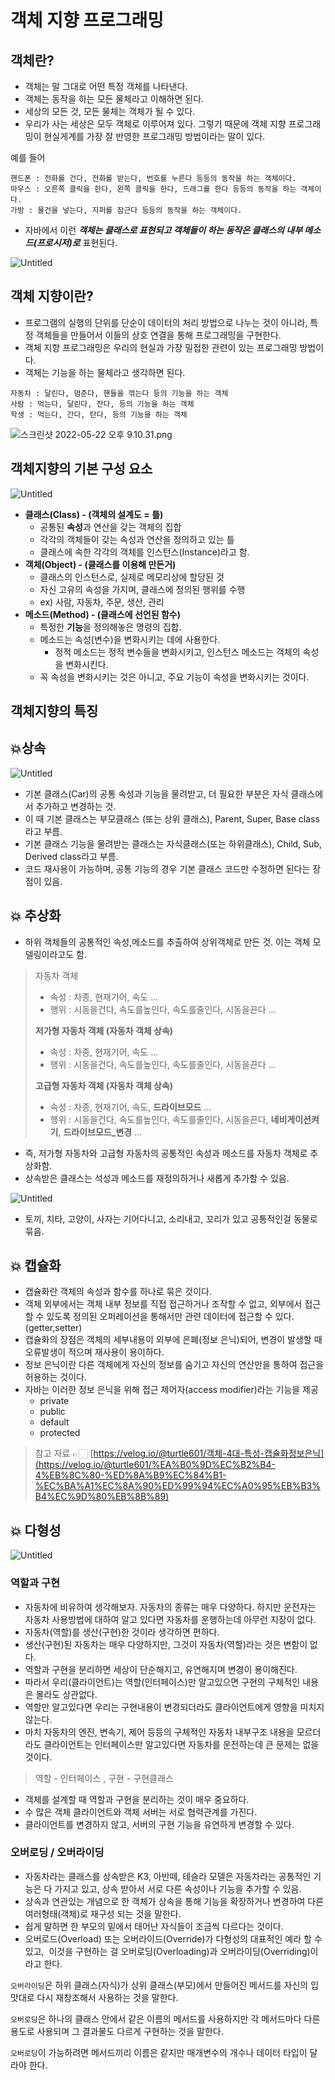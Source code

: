 # 객체 지향 프로그래밍

## 객체란?

- 객체는 말 그대로 어떤 특정 객체를 나타낸다.
- 객체는 동작을 하는 모든 물체라고 이해하면 된다.
- 세상의 모든 것, 모든 물체는 객체가 될 수 있다.
- 우리가 사는 세상은 모두 객체로 이루어져 있다. 그렇기 때문에 객체 지향 프로그래밍이 현실게계를 가장 
잘 반영한 프로그래밍 방법이라는 말이 있다.

예를 들어

```
핸드폰 : 전화를 건다, 전화를 받는다, 번호를 누른다 등등의 동작을 하는 객체이다.
마우스 : 오른쪽 클릭을 한다, 왼쪽 클릭을 한다, 드래그를 한다 등등의 동작을 하는 객체이다.
가방 : 물건을 넣는다, 지퍼를 잠근다 등등의 동작을 하는 객체이다.
```

- 자바에서 이런 ***객체는 클래스로 표현되고 객체들이 하는 동작은 클래스의 내부 메소드(프로시저)로*** 표현된다.

![Untitled](https://s3.us-west-2.amazonaws.com/secure.notion-static.com/8e2f2d22-687d-4a66-9ed2-a22f13493b75/Untitled.png?X-Amz-Algorithm=AWS4-HMAC-SHA256&X-Amz-Content-Sha256=UNSIGNED-PAYLOAD&X-Amz-Credential=AKIAT73L2G45EIPT3X45%2F20220702%2Fus-west-2%2Fs3%2Faws4_request&X-Amz-Date=20220702T072207Z&X-Amz-Expires=86400&X-Amz-Signature=374e7c16ccd258ebc2cdddc2fb8c8f9a1d639cdbe93dab7bb5712630862f5043&X-Amz-SignedHeaders=host&response-content-disposition=filename%20%3D%22Untitled.png%22&x-id=GetObject)

## 객체 지향이란?

- 프로그램의 실행의 단위를 단순이 데이터의 처리 방법으로 나누는 것이 아니라, 특정 객체들을 만들어서 이들의 상호 연결을 통해 프로그래밍을 구현한다.
- 객체 지향 프로그래밍은 우리의 현실과 가장 밀접한 관련이 있는 프로그래밍 방법이다.
- 객체는 기능을 하는 물체라고 생각하면 된다.

```
자동차 : 달린다, 멈춘다, 핸들을 꺾는다 등의 기능을 하는 객체
사람 : 먹는다, 달린다, 잔다, 등의 기능을 하는 객체
학생 : 먹는다, 간다, 탄다, 등의 기능을 하는 객체
```

![스크린샷 2022-05-22 오후 9.10.31.png](https://s3.us-west-2.amazonaws.com/secure.notion-static.com/d3634440-a948-41e9-af61-543c7b75a992/%E1%84%89%E1%85%B3%E1%84%8F%E1%85%B3%E1%84%85%E1%85%B5%E1%86%AB%E1%84%89%E1%85%A3%E1%86%BA_2022-05-22_%E1%84%8B%E1%85%A9%E1%84%92%E1%85%AE_9.10.31.png?X-Amz-Algorithm=AWS4-HMAC-SHA256&X-Amz-Content-Sha256=UNSIGNED-PAYLOAD&X-Amz-Credential=AKIAT73L2G45EIPT3X45%2F20220706%2Fus-west-2%2Fs3%2Faws4_request&X-Amz-Date=20220706T102023Z&X-Amz-Expires=86400&X-Amz-Signature=896b61ac42166e64e67b09644a224520230812ae179fba8e4ca6c2794536d074&X-Amz-SignedHeaders=host&response-content-disposition=filename%20%3D%22%25E1%2584%2589%25E1%2585%25B3%25E1%2584%258F%25E1%2585%25B3%25E1%2584%2585%25E1%2585%25B5%25E1%2586%25AB%25E1%2584%2589%25E1%2585%25A3%25E1%2586%25BA%25202022-05-22%2520%25E1%2584%258B%25E1%2585%25A9%25E1%2584%2592%25E1%2585%25AE%25209.10.31.png%22&x-id=GetObject)

## 객체지향의 기본 구성 요소

![Untitled](https://s3.us-west-2.amazonaws.com/secure.notion-static.com/07b284d4-326f-4dbc-a083-3b69016ead71/Untitled.png?X-Amz-Algorithm=AWS4-HMAC-SHA256&X-Amz-Content-Sha256=UNSIGNED-PAYLOAD&X-Amz-Credential=AKIAT73L2G45EIPT3X45%2F20220702%2Fus-west-2%2Fs3%2Faws4_request&X-Amz-Date=20220702T072300Z&X-Amz-Expires=86400&X-Amz-Signature=3d31ae06cbd5b0cd5fabf25683a608d8af79a8ed6ea775a96b87cffd87e99e85&X-Amz-SignedHeaders=host&response-content-disposition=filename%20%3D%22Untitled.png%22&x-id=GetObject)

- **클래스(Class) - (객체의 설계도 = 틀)**
    - 공통된 **속성**과 연산을 갖는 객체의 집합
    - 각각의 객체들이 갖는 속성과 연산을 정의하고 있는 틀
    - 클래스에 속한 각각의 객체를 인스턴스(Instance)라고 함.
- **객체(Object) - (클래스를 이용해 만든거)**
    - 클래스의 인스턴스로, 실제로 메모리상에 할당된 것
    - 자신 고유의 속성을 가지며, 클래스에 정의된 행위를 수행
    - ex) 사람, 자동차, 주문, 생산, 관리
- **메소드(Method) - (클래스에 선언된 함수)**
    - 특정한 **기능**을 정의해놓은 명령의 집합.
    - 메소드는 속성(변수)을 변화시키는 데에 사용한다.
        - 정적 메소드는 정적 변수들을 변화시키고, 인스턴스 메소드는 객체의 속성을 변화시킨다.
    - 꼭 속성을 변화시키는 것은 아니고, 주요 기능이 속성을 변화시키는 것이다.

## 객체지향의 특징

## 💥상속

![Untitled](https://s3.us-west-2.amazonaws.com/secure.notion-static.com/5607a924-70b6-42ae-b46d-a8ad43ef8cea/Untitled.png?X-Amz-Algorithm=AWS4-HMAC-SHA256&X-Amz-Content-Sha256=UNSIGNED-PAYLOAD&X-Amz-Credential=AKIAT73L2G45EIPT3X45%2F20220702%2Fus-west-2%2Fs3%2Faws4_request&X-Amz-Date=20220702T072314Z&X-Amz-Expires=86400&X-Amz-Signature=71329af1307c237d5bf0f51e0dd89aa8faa6d2dd31d74bcd3c86a7b6229bc329&X-Amz-SignedHeaders=host&response-content-disposition=filename%20%3D%22Untitled.png%22&x-id=GetObject)

- 기본 클래스(Car)의 공통 속성과 기능을 물려받고, 더 필요한 부분은 자식 클래스에서 추가하고 변경하는 것.
- 이 때 기본 클래스는 부모클래스 (또는 상위 클래스), Parent, Super, Base class 라고 부름.
- 기본 클래스 기능을 물려받는 클래스는 자식클래스(또는 하위클래스), Child, Sub, Derived class라고 부름.
- 코드 재사용이 가능하며, 공통 기능의 경우 기본 클래스 코드만 수정하면 된다는 장점이 있음.

## 💥 추상화

- 하위 객체들의 공통적인 속성,메소드를 추출하여 상위객체로 만든 것. 이는 객체 모델링이라고도 함.

> 자동차 객체
> 
> - 속성 : 차종, 현재기어, 속도 ...
> - 행위 : 시동을건다, 속도를높인다, 속도를줄인다, 시동을끈다 ...
> 
> **저가형 자동차 객체 (자동차 객체 상속)**
> 
> - 속성 : 차종, 현재기어, 속도 ...
> - 행위 : 시동을건다, 속도를높인다, 속도를줄인다, 시동을끈다 ...
> 
> **고급형 자동차 객체 (자동차 객체 상속)**
> 
> - 속성 : 차종, 현재기어, 속도, **드라이브모드** ...
> - 행위 : 시동을건다, 속도를높인다, 속도를줄인다, 시동을끈다, **네비게이션켜기**, **드라이브모드_변경** ...
- 즉, 저가형 자동차와 고급형 자동차의 공통적인 속성과 메소드를 자동차 객체로 추상화함.
- 상속받은 클래스는 석성과 메소드를 재정의하거나 새롭게 추가할 수 있음.

![Untitled](https://s3.us-west-2.amazonaws.com/secure.notion-static.com/0e2dbf02-2e5f-46f0-ba06-07aa890af9ff/Untitled.png?X-Amz-Algorithm=AWS4-HMAC-SHA256&X-Amz-Content-Sha256=UNSIGNED-PAYLOAD&X-Amz-Credential=AKIAT73L2G45EIPT3X45%2F20220702%2Fus-west-2%2Fs3%2Faws4_request&X-Amz-Date=20220702T072339Z&X-Amz-Expires=86400&X-Amz-Signature=14760f491b4fe1b04e77e6111eeced1b43ed834774bd78470452f7c43e71a20c&X-Amz-SignedHeaders=host&response-content-disposition=filename%20%3D%22Untitled.png%22&x-id=GetObject)

- 토끼, 치타, 고양이, 사자는 기어다니고, 소리내고, 꼬리가 있고 공통적인걸 동물로 묶음.

## 💥 캡슐화

- 캡슐화란 객체의 속성과 함수를 하나로 묶은 것이다.
- 객체 외부에서는 객체 내부 정보를 직접 접근하거나 조작할 수 없고, 외부에서 접근할 수 있도록 정의된 오퍼레이션을 통해서만 관련 데이터에 접근할 수 있다. (getter,setter)
- 캡슐화의 장점은 객체의 세부내용이 외부에 은폐(정보 은닉)되어, 변경이 발생할 때 오류발생이 적으며 재사용이 용이하다.
- 정보 은닉이란  다른 객체에게 자신의 정보를 숨기고 자신의 연산만을 통하여 접근을 허용하는 것이다.
- 자바는 이러한 정보 은닉을 위해 접근 제어자(access modifier)라는 기능을 제공
    - private
    - public
    - default
    - protected

> 참고 자료 👉🏻 [https://velog.io/@turtle601/객체-4대-특성-캡슐화정보은닉](https://velog.io/@turtle601/%EA%B0%9D%EC%B2%B4-4%EB%8C%80-%ED%8A%B9%EC%84%B1-%EC%BA%A1%EC%8A%90%ED%99%94%EC%A0%95%EB%B3%B4%EC%9D%80%EB%8B%89)
> 

## 💥 다형성

![Untitled](https://s3.us-west-2.amazonaws.com/secure.notion-static.com/df28789f-1255-4daa-9176-16b19688e7bd/Untitled.png?X-Amz-Algorithm=AWS4-HMAC-SHA256&X-Amz-Content-Sha256=UNSIGNED-PAYLOAD&X-Amz-Credential=AKIAT73L2G45EIPT3X45%2F20220702%2Fus-west-2%2Fs3%2Faws4_request&X-Amz-Date=20220702T072355Z&X-Amz-Expires=86400&X-Amz-Signature=21adf7908e08ff033784589b71d1767cd3359089ca99b5b27bceb404217b9bdc&X-Amz-SignedHeaders=host&response-content-disposition=filename%20%3D%22Untitled.png%22&x-id=GetObject)

### 역할과 구현

- 자동차에 비유하여 생각해보자. 자동차의 종류는 매우 다양하다. 하지만 운전자는 자동차 사용방법에 대하여 알고 있다면 자동차를 운행하는데 아무런 지장이 없다.
- 자동차(역할)를 생산(구현)한 것이라 생각하면 편하다.
- 생산(구현)된 자동차는 매우 다양하지만, 그것이 자동차(역할)라는 것은 변함이 없다.
- 역할과 구현을 분리하면 세상이 단순해지고, 유연해지며 변경이 용이해진다.
- 따라서 우리(클라이언트)는 역할(인터페이스)만 알고있으면 구현의 구체적인 내용은 몰라도 상관없다.
- 역할만 알고있다면 우리는 구현내용이 변경되더라도 클라이언트에게 영향을 미치지 않는다.
- 마치 자동차의 엔진, 변속기, 제어 등등의 구체적인 자동차 내부구조 내용을 모르더라도 클라이언트는 인터페이스만 알고있다면 자동차를 운전하는데 큰 문제는 없을 것이다.

> 역할 - 인터페이스 , 구현 - 구현클래스


- 객체를 설계할 때 역할과 구현을 분리하는 것이 매우 중요하다.
- 수 많은 객체 클라이언트와 객체 서버는 서로 협력관계를 가진다.
- 클라이언트를 변경하지 않고, 서버의 구현 기능을 유연하게 변경할 수 있다.

### 오버로딩 / 오버라이딩

- 자동차라는 클래스를 상속받은 K3, 아반떼, 테슬라 모델은 자동차라는 공통적인 기능은 다 가지고 있고,
상속 받아서 서로 다른 속성이나 기능을 추가할 수 있음.
- 상속과 연관있는 개념으로 한 객체가 상속을 통해 기능을 확장하거나 변경하여 다른 여러형태(객체)로 재구성 되는 것을 말한다.
- 쉽게 말하면 한 부모의 밑에서 태어난 자식들이 조금씩 다르다는 것이다.
- 오버로드(Overload) 또는 오버라이드(Override)가 다형성의 대표적인 예라 할 수있고, 
이것을 구현하는 걸 오버로딩(Overloading)과 오버라이딩(Overriding)이라고 한다.

`오버라이딩`은 하위 클래스(자식)가 상위 클래스(부모)에서 만들어진 메서드를 자신의 입맛대로 다시 재창조해서 사용하는 것을 말한다.

`오버로딩`은 하나의 클래스 안에서 같은 이름의 메서드를 사용하지만 각 메서드마다 다른 용도로 사용되며 그 결과물도 다르게 구현하는 것을 말한다.

`오버로딩`이 가능하려면 메서드끼리 이름은 같지만 매개변수의 개수나 데이터 타입이 달라야 한다.
